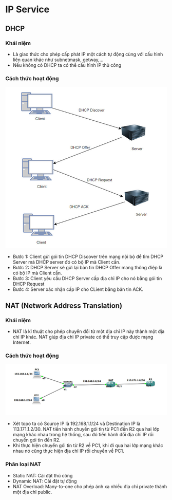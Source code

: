 # IP Service
## DHCP
### Khái niệm
* Là giao thức cho phép cấp phát IP một cách tự động cùng với cấu hình liên quan khác như subnetmask, getway,... 
* Nếu không có DHCP ta có thể cấu hình IP thủ công
### Cách thức hoạt động 
![](../CCNA%20Network/image/ima7.jpg)        
* Bước 1: Client gửi gói tin DHCP Discover trên mạng nội bộ để tìm DHCP Server mà DHCP server đó có bộ IP mà Client cần.
* Bước 2: DHCP Server sẽ gửi lại bản tin DHCP Offer mang thông điệp là có bộ IP mà Client cần.
* Bước 3: Client yêu cầu DHCP Server cấp địa chỉ IP cho nó bằng gói tin DHCP Request
* Bước 4: Server xác nhận cấp IP cho CLient bằng bản tin ACK.

## NAT (Network Address Translation)
### Khái niệm
* NAT là kĩ thuật cho phép chuyển đổi từ một địa chỉ IP này thành một địa chỉ IP khác. NAT giúp địa chỉ IP private có thể truy cập được mạng Internet.
### Cách thức hoạt động
![](../CCNA%20Network/image/ima8.jpg)         
* Xét topo ta có Source IP là 192.168.1.1/24 và Destination IP là 113.171.1.2/30. NAT tiến hành chuyển gói tin từ PC1 đến R2 qua hai lớp mạng khác nhau trong hệ thống, sau đó tiến hành đổi địa chỉ IP rồi chuyến gói tin đến R2.
* Khi thực hiện chuyển gói tin từ R2 về PC1, khi đi qua hai lớp mạng khác nhau nó cũng thực hiện địa chỉ IP rồi chuyển về PC1.

### Phân loại NAT
* Static NAT: Cài đặt thủ công
* Dynamic NAT: Cài đặt tự động
* NAT Overload: Many-to-one cho phép ánh xạ nhiều địa chỉ private thành một địa chỉ public.
